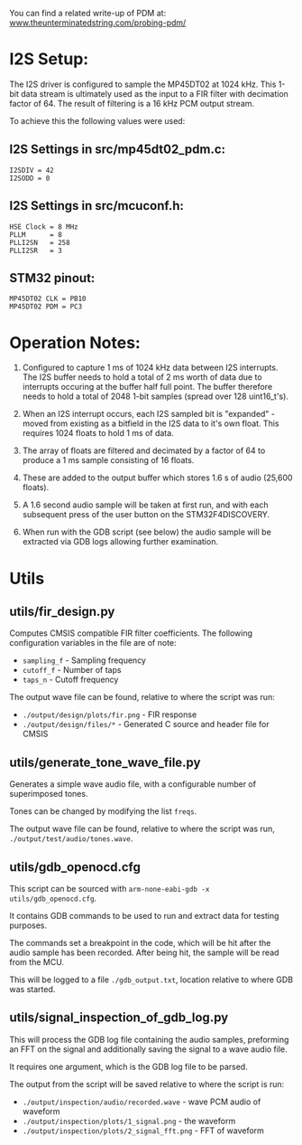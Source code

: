 You can find a related write-up of PDM at:
www.theunterminatedstring.com/probing-pdm/

# I2S Setup:

The I2S driver is configured to sample the MP45DT02 at 1024 kHz. This 1-bit data
stream is ultimately used as the input to a FIR filter with decimation factor of
64. The result of filtering is a 16 kHz PCM output stream.

To achieve this the following values were used:

## I2S Settings in src/mp45dt02_pdm.c:

    I2SDIV = 42
    I2SODD = 0
    
## I2S Settings in src/mcuconf.h:

    HSE Clock = 8 MHz
    PLLM      = 8
    PLLI2SN   = 258
    PLLI2SR   = 3

## STM32 pinout:

    MP45DT02 CLK = PB10
    MP45DT02 PDM = PC3

# Operation Notes: 

1. Configured to capture 1 ms of 1024 kHz data between I2S interrupts.
   The I2S buffer needs to hold a total of 2 ms worth of data due to interrupts
   occuring at the buffer half full point.
   The buffer therefore needs to hold a total of 2048 1-bit samples (spread over
   128 uint16_t's).

2. When an I2S interrupt occurs, each I2S sampled bit is "expanded" - moved from
   existing as a bitfield in the I2S data to it's own float. This requires 1024
   floats to hold 1 ms of data.

3. The array of floats are filtered and decimated by a factor of 64 to produce a
   1 ms sample consisting of 16 floats.

4. These are added to the output buffer which stores 1.6 s of audio (25,600
   floats).

5. A 1.6 second audio sample will be taken at first run, and with each
   subsequent press of the user button on the STM32F4DISCOVERY.

6. When run with the GDB script (see below) the audio sample will be extracted
   via GDB logs allowing further examination.

# Utils

## utils/fir_design.py

Computes CMSIS compatible FIR filter coefficients.
The following configuration variables in the file are of note:

* `sampling_f` - Sampling frequency
* `cutoff_f` - Number of taps
* `taps_n` - Cutoff frequency

The output wave file can be found, relative to where the script was run:

* `./output/design/plots/fir.png` - FIR response
* `./output/design/files/*` - Generated C source and header file for CMSIS

## utils/generate_tone_wave_file.py

Generates a simple wave audio file, with a configurable number of
superimposed tones.

Tones can be changed by modifying the list `freqs`.

The output wave file can be found, relative to where the script was run,
`./output/test/audio/tones.wave`.

## utils/gdb_openocd.cfg

This script can be sourced with `arm-none-eabi-gdb -x utils/gdb_openocd.cfg`.

It contains GDB commands to be used to run and extract data for testing
purposes.

The commands set a breakpoint in the code, which will be hit after the
audio sample has been recorded. After being hit, the sample will be read from
the MCU.

This will be logged to a file `./gdb_output.txt`, location relative to where GDB
was started.

## utils/signal_inspection_of_gdb_log.py

This will process the GDB log file containing the audio samples, preforming an
FFT on the signal and additionally saving the signal to a wave audio file.

It requires one argument, which is the GDB log file to be parsed.

The output from the script will be saved relative to where the script is run:

* `./output/inspection/audio/recorded.wave` - wave PCM audio of waveform
* `./output/inspection/plots/1_signal.png` - the waveform
* `./output/inspection/plots/2_signal_fft.png` - FFT of waveform



